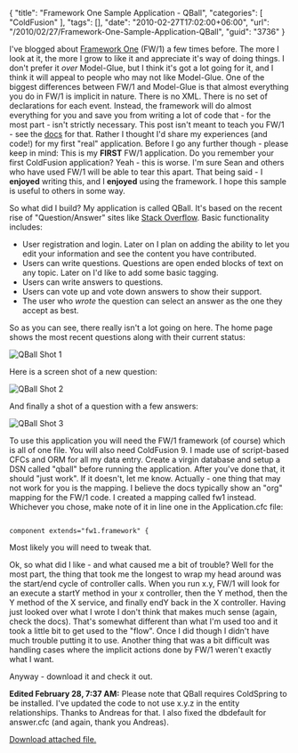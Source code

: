 {
	"title": "Framework One Sample Application - QBall",
	"categories": [
		"ColdFusion"
	],
	"tags": [],
	"date": "2010-02-27T17:02:00+06:00",
	"url": "/2010/02/27/Framework-One-Sample-Application-QBall",
	"guid": "3736"
}

I've blogged about <a href="http://fw1.riaforge.org">Framework One</a> (FW/1) a few times before. The more I look at it, the more I grow to like it and appreciate it's way of doing things. I don't prefer it <i>over</i> Model-Glue, but I think it's got a lot going for it, and I think it will appeal to people who may not like Model-Glue. One of the biggest differences between FW/1 and Model-Glue is that almost everything you do in FW/1 is implicit in nature. There is no XML. There is no set of declarations for each event. Instead, the framework will do almost everything for you and save you from writing a lot of code that - for the most part - isn't strictly necessary. This post isn't meant to teach you FW/1 - see the <a href="http://fw1.riaforge.org/wiki/">docs</a> for that. Rather I thought I'd share my experiences (and code!) for my first "real" application. Before I go any further though - please keep in mind: This is my <b>FIRST</b> FW/1 application. Do you remember your first ColdFusion application? Yeah - this is worse. I'm sure Sean and others who have used FW/1 will be able to tear this apart. That being said - I <b>enjoyed</b> writing this, and I <b>enjoyed</b> using the framework. I hope this sample is useful to others in some way.
<!--more-->
<p/>

So what did I build? My application is called QBall. It's based on the recent rise of "Question/Answer" sites like <a href="http://www.stackoverflow.com">Stack Overflow</a>. Basic functionality includes:

<p/>

<ul>
<li>User registration and login. Later on I plan on adding the ability to let you edit your information and see the content you have contributed.
<li>Users can write questions. Questions are open ended blocks of text on any topic. Later on I'd like to add some basic tagging.
<li>Users can write answers to questions.
<li>Users can vote up and vote down answers to show their support.
<li>The user who <i>wrote</i> the question can select an answer as the one they accept as best.
</ul>

<p/>

So as you can see, there really isn't a lot going on here. The home page shows the most recent questions along with their current status:

<p/>

<img src="http://static.raymondcamden.com/images/cfjedi/Screen shot 2010-02-27 at 2.33.01 PM.png" title="QBall Shot 1" />

<p/>

Here is a screen shot of a new question:

<p/>

<img src="http://static.raymondcamden.com/images/cfjedi/Screen shot 2010-02-27 at 2.34.14 PM.png" title="QBall Shot 2" />

<p/>

And finally a shot of a question with a few answers:

<p/>

<img src="http://static.raymondcamden.com/images/cfjedi/Screen shot 2010-02-27 at 2.35.06 PM.png" title="QBall Shot 3" />

<p/>

To use this application you will need the FW/1 framework (of course) which is all of one file. You will also need ColdFusion 9. I made use of script-based CFCs and ORM for all my data entry. Create a virgin database and setup a DSN called "qball" before running the application. After you've done that, it should "just work". If it doesn't, let me know. Actually - one thing that may not work for you is the mapping. I believe the docs typically show an "org" mapping for the FW/1 code. I created a mapping called fw1 instead. Whichever you chose, make note of it in line one in the Application.cfc file:

<p/>

<code>
component extends="fw1.framework" {
</code>

<p/>

Most likely you will need to tweak that. 

<p/>

Ok, so what did I like - and what caused me a bit of trouble? Well for the most part, the thing that took me the longest to wrap my head around was the start/end cycle of controller calls. When you run x.y, FW/1 will look for an execute a startY method in your x controller, then the Y method, then the Y method of the X service, and finally endY back in the X controller. Having just looked over what I wrote I don't think that makes much sense (again, check the docs). That's somewhat different than what I'm used too and it took a little bit to get used to the "flow". Once I did though I didn't have much trouble putting it to use. Another thing that was a bit difficult was handling cases where the implicit actions done by FW/1 weren't exactly what I want.

<p/>

Anyway - download it and check it out.

<p/>

<b>Edited February 28, 7:37 AM:</b> Please note that QBall requires ColdSpring to be installed. I've updated the code to not use x.y.z in the entity relationships. Thanks to Andreas for that. I also fixed the dbdefault for answer.cfc (and again, thank you Andreas).<p><a href='enclosures/C%3A%5Chosts%5C2009%2Ecoldfusionjedi%2Ecom%5Cenclosures%2Fqball1%2Ezip'>Download attached file.</a></p>